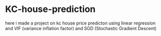 # KC-house-prediction
here i made a project on kc house price predicton
using linear regression
and VIF (variance inflation factor)
and SGD (Stochastic Gradient Descent)
